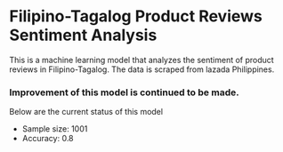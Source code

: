 # Filipino-Tagalog Product Reviews Sentiment Analysis

This is a machine learning model that analyzes the sentiment of product reviews in Filipino-Tagalog. The data is scraped from lazada Philippines.

### Improvement of this model is continued to be made.

Below are the current status of this model

- Sample size: 1001
- Accuracy: 0.8